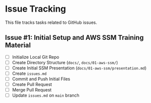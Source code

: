 # Issue Tracking

This file tracks tasks related to GitHub issues.

## Issue #1: Initial Setup and AWS SSM Training Material

*   [ ] Initialize Local Git Repo
*   [ ] Create Directory Structure (`docs/`, `docs/01-aws-ssm/`)
*   [ ] Create Initial SSM Presentation (`docs/01-aws-ssm/presentation.md`)
*   [ ] Create `issues.md`
*   [ ] Commit and Push Initial Files
*   [ ] Create Pull Request
*   [ ] Merge Pull Request
*   [ ] Update `issues.md` on `main` branch

